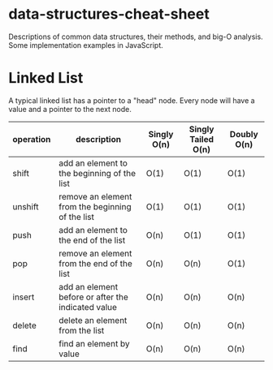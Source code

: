 # data-structures-cheat-sheet
Descriptions of common data structures, their methods, and big-O analysis. Some implementation examples in JavaScript.

# Linked List

A typical linked list has a pointer to a "head" node. Every node will have a value and a pointer to the next node.

| operation   | description | Singly O(n) | Singly Tailed O(n) | Doubly O(n) |
|-------------|-------------|-------------|--------------------|-------------|
| shift       | add an element to the beginning of the list | O(1) | O(1) | O(1) |
| unshift     | remove an element from the beginning of the list | O(1) | O(1) | O(1) |
| push        | add an element to the end of the list | O(n) | O(1) | O(1) |
| pop         | remove an element from the end of the list | O(n) | O(n) | O(1) |
| insert      | add an element before or after the indicated value | O(n) | O(n) | O(n) |
| delete      | delete an element from the list | O(n) | O(n) | O(n) |
| find        | find an element by value | O(n) | O(n) | O(n) |

